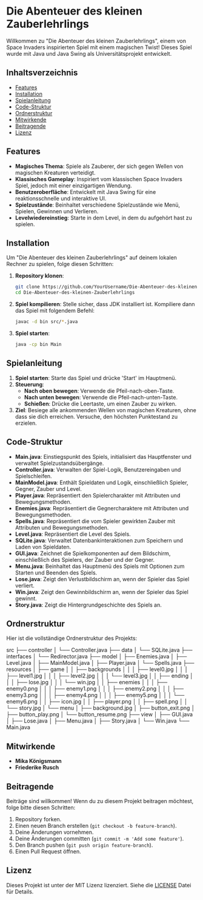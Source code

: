 # Die Abenteuer des kleinen Zauberlehrlings

Willkommen zu "Die Abenteuer des kleinen Zauberlehrlings", einem von Space Invaders inspirierten Spiel mit einem magischen Twist! Dieses Spiel wurde mit Java und Java Swing als Universitätsprojekt entwickelt.

## Inhaltsverzeichnis
- [Features](#features)
- [Installation](#installation)
- [Spielanleitung](#spielanleitung)
- [Code-Struktur](#code-struktur)
- [Ordnerstruktur](#ordnerstruktur)
- [Mitwirkende](#mitwirkende)
- [Beitragende](#beitragende)
- [Lizenz](#lizenz)

## Features
- **Magisches Thema**: Spiele als Zauberer, der sich gegen Wellen von magischen Kreaturen verteidigt.
- **Klassisches Gameplay**: Inspiriert vom klassischen Space Invaders Spiel, jedoch mit einer einzigartigen Wendung.
- **Benutzeroberfläche**: Entwickelt mit Java Swing für eine reaktionsschnelle und interaktive UI.
- **Spielzustände**: Beinhaltet verschiedene Spielzustände wie Menü, Spielen, Gewinnen und Verlieren.
- **Levelwiedereinstieg**: Starte in dem Level, in dem du aufgehört hast zu spielen.

## Installation
Um "Die Abenteuer des kleinen Zauberlehrlings" auf deinem lokalen Rechner zu spielen, folge diesen Schritten:

1. **Repository klonen**:
    ```bash
    git clone https://github.com/YourUsername/Die-Abenteuer-des-kleinen-Zauberlehrlings.git
    cd Die-Abenteuer-des-kleinen-Zauberlehrlings
    ```

2. **Spiel kompilieren**:
    Stelle sicher, dass JDK installiert ist. Kompiliere dann das Spiel mit folgendem Befehl:
    ```bash
    javac -d bin src/*.java
    ```

3. **Spiel starten**:
    ```bash
    java -cp bin Main
    ```

## Spielanleitung
1. **Spiel starten**: Starte das Spiel und drücke 'Start' im Hauptmenü.
2. **Steuerung**:
    - **Nach oben bewegen**: Verwende die Pfeil-nach-oben-Taste.
    - **Nach unten bewegen**: Verwende die Pfeil-nach-unten-Taste.
    - **Schießen**: Drücke die Leertaste, um einen Zauber zu wirken.
3. **Ziel**: Besiege alle ankommenden Wellen von magischen Kreaturen, ohne dass sie dich erreichen. Versuche, den höchsten Punktestand zu erzielen.

## Code-Struktur
- **Main.java**: Einstiegspunkt des Spiels, initialisiert das Hauptfenster und verwaltet Spielzustandsübergänge.
- **Controller.java**: Verwalten der Spiel-Logik, Benutzereingaben und Spielschleifen.
- **MainModel.java**: Enthält Spieldaten und Logik, einschließlich Spieler, Gegner, Zauber und Level.
- **Player.java**: Repräsentiert den Spielercharakter mit Attributen und Bewegungsmethoden.
- **Enemies.java**: Repräsentiert die Gegnercharaktere mit Attributen und Bewegungsmethoden.
- **Spells.java**: Repräsentiert die vom Spieler gewirkten Zauber mit Attributen und Bewegungsmethoden.
- **Level.java**: Repräsentiert die Level des Spiels.
- **SQLite.java**: Verwaltet Datenbankinteraktionen zum Speichern und Laden von Spieldaten.
- **GUI.java**: Zeichnet die Spielkomponenten auf dem Bildschirm, einschließlich des Spielers, der Zauber und der Gegner.
- **Menu.java**: Beinhaltet das Hauptmenü des Spiels mit Optionen zum Starten und Beenden des Spiels.
- **Lose.java**: Zeigt den Verlustbildschirm an, wenn der Spieler das Spiel verliert.
- **Win.java**: Zeigt den Gewinnbildschirm an, wenn der Spieler das Spiel gewinnt.
- **Story.java**: Zeigt die Hintergrundgeschichte des Spiels an.

## Ordnerstruktur
Hier ist die vollständige Ordnerstruktur des Projekts:

src
├── controller
│ └── Controller.java
├── data
│ └── SQLite.java
├── interfaces
│ └── Redirector.java
├── model
│ ├── Enemies.java
│ ├── Level.java
│ ├── MainModel.java
│ ├── Player.java
│ └── Spells.java
├── resources
│ ├── game
│ │ ├── backgrounds
│ │ │ ├── level0.jpg
│ │ │ ├── level1.jpg
│ │ │ ├── level2.jpg
│ │ │ └── level3.jpg
│ │ ├── ending
│ │ │ ├── lose.jpg
│ │ │ └── win.jpg
│ │ ├── enemies
│ │ │ ├── enemy0.png
│ │ │ ├── enemy1.png
│ │ │ ├── enemy2.png
│ │ │ ├── enemy3.png
│ │ │ ├── enemy4.png
│ │ │ ├── enemy5.png
│ │ │ └── enemy6.png
│ │ ├── icon.jpg
│ │ ├── player.png
│ │ ├── spell.png
│ │ └── story.jpg
│ └── menu
│ ├── background.jpg
│ ├── button_exit.png
│ ├── button_play.png
│ └── button_resume.png
├── view
│ ├── GUI.java
│ ├── Lose.java
│ ├── Menu.java
│ ├── Story.java
│ └── Win.java
└── Main.java


## Mitwirkende
- **Mika Königsmann**
- **Friederike Rusch**

## Beitragende
Beiträge sind willkommen! Wenn du zu diesem Projekt beitragen möchtest, folge bitte diesen Schritten:

1. Repository forken.
2. Einen neuen Branch erstellen (`git checkout -b feature-branch`).
3. Deine Änderungen vornehmen.
4. Deine Änderungen committen (`git commit -m 'Add some feature'`).
5. Den Branch pushen (`git push origin feature-branch`).
6. Einen Pull Request öffnen.

## Lizenz
Dieses Projekt ist unter der MIT Lizenz lizenziert. Siehe die [LICENSE](LICENSE) Datei für Details.
